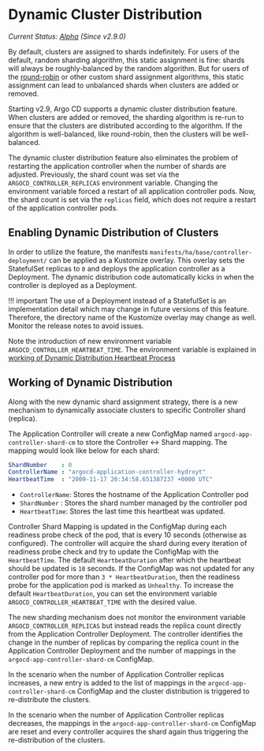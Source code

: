 # Dynamic Cluster Distribution

*Current Status: [Alpha][1] (Since v2.9.0)*

By default, clusters are assigned to shards indefinitely. For users of the default, random sharding algorithm, this 
static assignment is fine: shards will always be roughly-balanced by the random algorithm. But for users of the 
[round-robin](high_availability.md#argocd-application-controller) or other custom shard assignment algorithms, this 
static assignment can lead to unbalanced shards when clusters are added or removed.

Starting v2.9, Argo CD supports a dynamic cluster distribution feature. When clusters are added or removed, the sharding
algorithm is re-run to ensure that the clusters are distributed according to the algorithm. If the algorithm is 
well-balanced, like round-robin, then the clusters will be well-balanced.

The dynamic cluster distribution feature also eliminates the problem of restarting the application controller when the
number of shards are adjusted. Previously, the shard count was set via the `ARGOCD_CONTROLLER_REPLICAS` environment
variable. Changing the environment variable forced a restart of all application controller pods. Now, the shard count
is set via the `replicas` field, which does not require a restart of the application controller pods.

## Enabling Dynamic Distribution of Clusters

In order to utilize the feature, the manifests `manifests/ha/base/controller-deployment/` can be applied as a Kustomize 
overlay. This overlay sets the StatefulSet replicas to `0` and deploys the application controller as a Deployment. The
dynamic distribution code automatically kicks in when the controller is deployed as a Deployment.

!!! important
    The use of a Deployment instead of a StatefulSet is an implementation detail which may change in future versions of
    this feature. Therefore, the directory name of the Kustomize overlay may change as well. Monitor the release notes
    to avoid issues.

Note the introduction of new environment variable `ARGOCD_CONTROLLER_HEARTBEAT_TIME`. The environment variable is explained in [working of Dynamic Distribution Heartbeat Process](#working-of-dynamic-distribution)

## Working of Dynamic Distribution

Along with the new dynamic shard assignment strategy, there is a new mechanism to dynamically associate clusters to 
specific Controller shard (replica).

The Application Controller will create a new ConfigMap named `argocd-app-controller-shard-cm` to store the Controller <-> Shard mapping. The mapping would look like below for each shard:

```yaml
ShardNumber    : 0
ControllerName : "argocd-application-controller-hydrxyt"
HeartbeatTime  : "2009-11-17 20:34:58.651387237 +0000 UTC"
```

* `ControllerName`: Stores the hostname of the Application Controller pod
* `ShardNumber` : Stores the shard number managed by the controller pod
* `HeartbeatTime`: Stores the last time this heartbeat was updated.

Controller Shard Mapping is updated in the ConfigMap during each readiness probe check of the pod, that is every 10 seconds (otherwise as configured). The controller will acquire the shard during every iteration of readiness probe check and try to update the ConfigMap with the `HeartbeatTime`. The default `HeartbeatDuration` after which the heartbeat should be updated is `10` seconds. If the ConfigMap was not updated for any controller pod for more than `3 * HeartbeatDuration`, then the readiness probe for the application pod is marked as `Unhealthy`. To increase the default `HeartbeatDuration`, you can set the environment variable `ARGOCD_CONTROLLER_HEARTBEAT_TIME` with the desired value.

The new sharding mechanism does not monitor the environment variable `ARGOCD_CONTROLLER_REPLICAS` but instead reads the replica count directly from the Application Controller Deployment. The controller identifies the change in the number of replicas by comparing the replica count in the Application Controller Deployment and the number of mappings in the `argocd-app-controller-shard-cm` ConfigMap.

In the scenario when the number of Application Controller replicas increases, a new entry is added to the list of mappings in the `argocd-app-controller-shard-cm` ConfigMap and the cluster distribution is triggered to re-distribute the clusters.

In the scenario when the number of Application Controller replicas decreases, the mappings in the `argocd-app-controller-shard-cm` ConfigMap are reset and every controller acquires the shard again thus triggering the re-distribution of the clusters.

[1]: https://github.com/argoproj/argoproj/blob/master/community/feature-status.md
